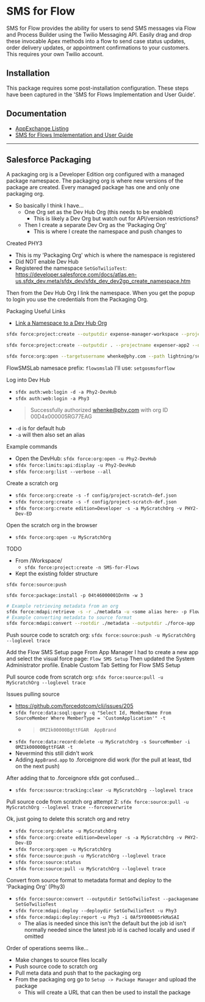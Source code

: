 # SMS for Flow

SMS for Flow provides the ability for users to send SMS messages via Flow and Process Builder using the Twilio Messaging API.  Easily drag and drop these invocable Apex methods into a flow to send case status updates, order delivery updates, or appointment confirmations to your customers. This requires your own Twilio account.

## Installation

This package requires some post-installation configuration. These steps have been captured in the 'SMS for Flows Implementation and User Guide'.

## Documentation

- [AppExchange Listing](https://appexchange.salesforce.com/appxListingDetail?listingId=a0N3A00000FeF9YUAV)
- [SMS for Flows Implementation and User Guide](https://appexchange.salesforce.com/servlet/servlet.FileDownload?file=00P3A00000gAwX0UAK)

---

## Salesforce Packaging

A packaging org is a Developer Edition org configured with a managed package namespace. The packaging org is where new versions of the package are created. Every managed package has one and only one packaging org.

- So basically I think I have...
  - One Org set as the Dev Hub Org (this needs to be enabled)
    - This is likely a Dev Org but watch out for API/version restrictions?
  - Then I create a separate Dev Org as the 'Packaging Org'
    - This is where I create the namespace and push changes to

Created PHY3

- This is my 'Packaging Org' which is where the namespace is registered
- Did NOT enable Dev Hub
- Registered the namespace `SetGoTwilioTest`: <https://developer.salesforce.com/docs/atlas.en-us.sfdx_dev.meta/sfdx_dev/sfdx_dev_dev2gp_create_namespace.htm>

Then from the Dev Hub Org I link the namespace. When you get the popup to login you use the credentials from the Packaging Org.

Packaging Useful Links

- [Link a Namespace to a Dev Hub Org](https://help.salesforce.com/articleView?id=sf.sfdx_dev_reg_namespace.htm)

```bash
sfdx force:project:create --outputdir expense-manager-workspace --projectname expenser-app --defaultpackagedir source-folder

sfdx force:project:create --outputdir . --projectname expenser-app2 --defaultpackagedir source-folder

sfdx force:org:open --targetusername whenke@phy.com --path lightning/setup/Package/home
```

FlowSMSLab namesace prefix: `flowsmslab`
I'll use: `setgosmsforflow`

Log into Dev Hub

- `sfdx auth:web:login -d -a Phy2-DevHub`
- `sfdx auth:web:login -a Phy3`
- > Successfully authorized whenke@phy.com with org ID 00D4x000005RG77EAG
- `-d` is for default hub
- `-a` will then also set an alias

Example commands

- Open the DevHub: `sfdx force:org:open -u Phy2-DevHub`
- `sfdx force:limits:api:display -u Phy2-DevHub`
- `sfdx force:org:list --verbose --all`

Create a scratch org

- `sfdx force:org:create -s -f config/project-scratch-def.json`
- `sfdx force:org:create -s -f config/project-scratch-def.json`
- `sfdx force:org:create edition=Developer -s -a MyScratchOrg -v PHY2-Dev-ED`

Open the scratch org in the browser

- `sfdx force:org:open -u MyScratchOrg`

TODO

- From /Workspace/
  - `sfdx force:project:create -n SMS-for-Flows`
- Kept the existing folder structure

`sfdx force:source:push`

`sfdx force:package:install -p 04t46000001DnYm -w 3`

```bash
# Example retrieving metadata from an org
sfdx force:mdapi:retrieve -s -r ./metadata -u <some alias here> -p FlowSMSLab
# Example converting metadata to source format
sfdx force:mdapi:convert --rootdir ./metadata --outputdir ./force-app
```

Push source code to scratch org: `sfdx force:source:push -u MyScratchOrg --loglevel trace`

Add the Flow SMS Setup page
From App Manager I had to create a new app and select the visual force page: `Flow SMS Setup`
Then updated the System Administrator profile. Enable Custom Tab Setting for Flow SMS Setup

Pull source code from scratch org: `sfdx force:source:pull -u MyScratchOrg --loglevel trace`

Issues pulling source

- <https://github.com/forcedotcom/cli/issues/205>
- `sfdx force:data:soql:query -q "Select Id, MemberName From SourceMember Where MemberType = 'CustomApplication'" -t`
  - > `0MZ1k00000BgttFGAR  AppBrand`
- `sfdx force:data:record:delete -u MyScratchOrg -s SourceMember -i 0MZ1k00000BgttFGAR -t`
- Nevermind this still didn't work
- Adding `AppBrand.app` to .forceignore did work (for the pull at least, tbd on the next push)

After adding that to .forceignore sfdx got confused...

- `sfdx force:source:tracking:clear -u MyScratchOrg --loglevel trace`

Pull source code from scratch org attempt 2: `sfdx force:source:pull -u MyScratchOrg --loglevel trace --forceoverwrite`

Ok, just going to delete this scratch org and retry

- `sfdx force:org:delete -u MyScratchOrg`
- `sfdx force:org:create edition=Developer -s -a MyScratchOrg -v PHY2-Dev-ED`
- `sfdx force:org:open -u MyScratchOrg`
- `sfdx force:source:push -u MyScratchOrg --loglevel trace`
- `sfdx force:source:status`
- `sfdx force:source:pull -u MyScratchOrg --loglevel trace`

Convert from source format to metadata format and deploy to the 'Packaging Org' (Phy3)

- `sfdx force:source:convert --outputdir SetGoTwilioTest --packagename SetGoTwilioTest`
- `sfdx force:mdapi:deploy --deploydir SetGoTwilioTest -u Phy3`
- `sfdx force:mdapi:deploy:report -u Phy3 -i 0Af5Y000005rkMaSAI`
  - The alias is needed since this isn't the default but the job id isn't normally needed since the latest job id is cached locally and used if omitted

Order of operations seems like...

- Make changes to source files locally
- Push source code to scratch org
- Pull meta data and push that to the packaging org
- From the packaging org go to `Setup -> Package Manager` and upload the package
  - This will create a URL that can then be used to install the package
